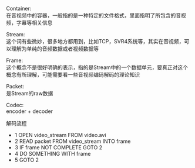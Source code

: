 Container:  
在音视频中的容器，一般指的是一种特定的文件格式，里面指明了所包含的音视频，字幕等相关信息

Stream:   
这个词有些微妙，很多地方都用到，比如TCP，SVR4系统等，其实在音视频，可以理解为单纯的音频数据或者视频数据等

Frame:   
这个概念不是很好明确的表示，指的是Stream中的一个数据单元，要真正对这个概念有所理解，可能需要看一些音视频编码解码的理论知识

Packet:   
是Stream的raw数据

Codec:   
encoder + decoder

解码流程  
+ 1 OPEN video_stream FROM video.avi
+ 2 READ packet FROM video_stream INTO frame
+ 3 IF frame NOT COMPLETE GOTO 2
+ 4 DO SOMETHING WITH frame
+ 5 GOTO 2
